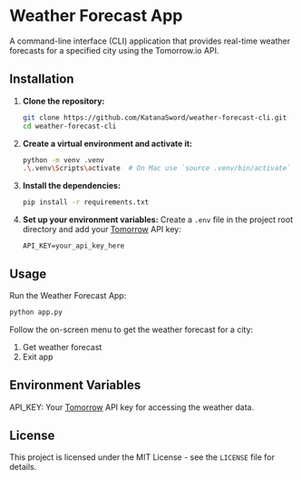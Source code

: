 # Weather Forecast App

A command-line interface (CLI) application that provides real-time weather forecasts for a specified city using the Tomorrow.io API.

## Installation

1. **Clone the repository:**

   ```sh
   git clone https://github.com/KatanaSword/weather-forecast-cli.git
   cd weather-forecast-cli
   ```

2. **Create a virtual environment and activate it:**

   ```sh
   python -m venv .venv
   .\.venv\Scripts\activate  # On Mac use `source .venv/bin/activate`
   ```

3. **Install the dependencies:**

   ```sh
   pip install -r requirements.txt
   ```

4. **Set up your environment variables:**
   Create a `.env` file in the project root directory and add your [Tomorrow](https://app.tomorrow.io/) API key:
   ```
   API_KEY=your_api_key_here
   ```

## Usage

Run the Weather Forecast App:

```sh
python app.py
```

Follow the on-screen menu to get the weather forecast for a city:

1. Get weather forecast
2. Exit app

## Environment Variables

API_KEY: Your [Tomorrow](https://app.tomorrow.io/) API key for accessing the weather data.

## License

This project is licensed under the MIT License - see the `LICENSE` file for details.
